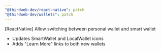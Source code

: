 ```yaml
---
"@thirdweb-dev/react-native": patch
"@thirdweb-dev/wallets": patch
---
```


[ReactNative] Allow switching between personal wallet and smart wallet

- Updates SmartWallet and LocalWallet icons
- Adds "Learn More" links to both new wallets
